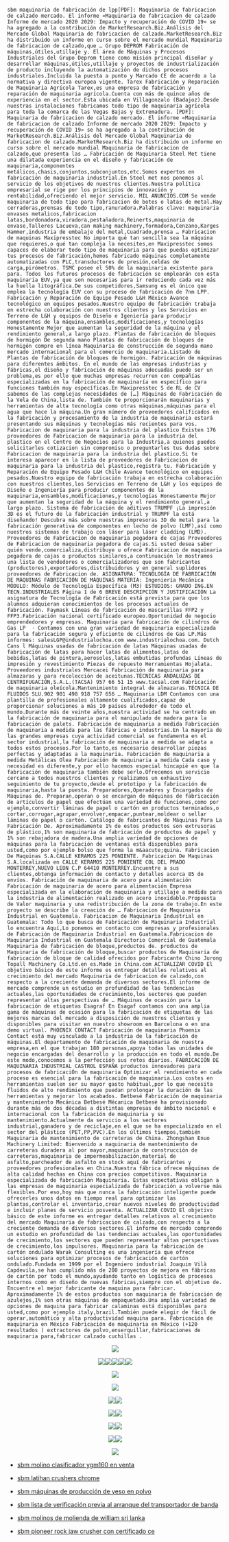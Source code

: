 
```
sbm maquinaria de fabricación de lpp[PDF]: Maquinaria de fabricacion de calzado mercado. El informe «Maquinaria de fabricacion de calzado Informe de mercado 2020 2029: Impacto y recuperación de COVID 19» se ha agregado a la contribución de MarketResearch.Biz.Análisis del Mercado Global Maquinaria de fabricacion de calzado.MarketResearch.Biz ha distribuido un informe en curso sobre el mercado mundial Maquinaria de fabricacion de calzado,que … Grupo DEPROM Fabricación de máquinas,útiles,utillaje y. El área de Máquinas y Procesos Industriales del Grupo Deprom tiene como misión principal diseñar y desarrollar máquinas,útiles,utillaje y proyectos de industrialización de producto incluyendo la automatización de dichos procesos industriales.Incluida la puesta a punto y Marcado CE de acuerdo a la normativa y directiva europea vigente. Tarex Fabricación y Reparación de Maquinaria Agrícola Tarex,es una empresa de fabricación y reparación de maquinaria agrícola.Cuenta con más de quince años de experiencia en el sector.Esta ubicada en Villagonzalo (Badajoz).Desde nuestras instalaciones fabricamos todo tipo de maquinaria agrícola para toda la comarca de las Vegas Bajas y Extremadura. [PDF]: Maquinaria de fabricacion de calzado mercado. El informe «Maquinaria de fabricacion de calzado Informe de mercado 2020 2029: Impacto y recuperación de COVID 19» se ha agregado a la contribución de MarketResearch.Biz.Análisis del Mercado Global Maquinaria de fabricacion de calzado.MarketResearch.Biz ha distribuido un informe en curso sobre el mercado mundial Maquinaria de fabricacion de calzado,que presenta las … Fabricación de Maquinaria Steel Met tiene una dilatada experiencia en el diseño y fabricación de maquinaria,componentes metálicos,chasis,conjuntos,subconjuntos,etc.Somos expertos en fabricación de maquinaria industrial.En Steel met nos ponemos al servicio de los objetivos de nuestros clientes.Nuestra política empresarial se rige por los principios de innovación y rentabilidad,ofreciendo el mejor servicio. MIL ANUNCIOS.COM Se vende maquinaria de todo tipo para fabricacion de botes o latas de metal.Hay cerradoras,prensas de todo tipo,ranuradora.Palabras clave: maquinaria envases metalicos,fabricacion latas,bordonadora,viradora,pestañadora,Reinerts,maquinaria de envase,Talleres Lacueva,can making machinery,formadora,Cenzano,Karges Hammer,industria de embalaje del metal,Cuadrado,prensa … Fabricacion de maquinas Maxipresstec No importa qué tan sencilla sea la máquina que requieres,o qué tan compleja la necesites,en Maxipresstec somos capaces de elaborar todo tipo de maquinaria para que puedas optimizar tus procesos de fabricación,hemos fabricado máquinas completamente automatizadas con PLC,transductores de presión,celdas de carga,pirómetros. TSMC posee el 50% de la maquinaria existente para para. Todos los futuros procesos de fabricación se emplearán con esta maquinaria EUV,ya que son necesarias para ir reduciendo cada vez más la huella litográfica.De sus competidores,Samsung es el único que emplea la tecnología EUV con su proceso de fabricación de 7nm LPP. Fabricación y Reparación de Equipo Pesado L&H México Avance tecnológico en equipos pesados.Nuestro equipo de fabricación trabaja en estrecha colaboración con nuestros clientes y los Servicios en Terreno de L&H y equipos de Diseño e Igeniería para producir componentes de la máquina,ensambles,modificaciones,y tecnologías Honestamente Mejor que aumentan la seguridad de la máquina y el rendimiento general,a largo plazo. Plantas de fabricación de bloques de hormigón De segunda mano Plantas de fabricación de bloques de hormigón compre en línea Maquinaria de construcción de segunda mano mercado internacional para el comercio de maquinaria.Listado de Plantas de fabricación de bloques de hormigón. Fabricación de máquinas para diferentes ámbitos. En el mundo de las empresas industrias y fábricas,el diseño y fabricación de máquinas adecuadas puede ser un problema,es por ello que muchas empresas recurren con compañías especializadas en la fabricación de maquinaría en específico para funciones también muy específicas.En Maxipresstec S de RL de CV sabemos de las complejas necesidades de […] Máquinas de Fabricación de la Vela de China,lista de. También te proporcionarán maquinarias y herramientas de alta tecnología como otras máquinas,máquinas para el agua que hace la máquina.Un gran número de proveedores calificados en la fabricación y procesamiento de la industria de maquinaria estará presentando sus máquinas y tecnologías más recientes para vos. Fabricacion de maquinaria para la industria del plastico Existen 176 proveedores de Fabricacion de maquinaria para la industria del plastico en el Centro de Negocios para la Industria,a quienes puedes solicitarles cotizacion sin compromiso o preguntarles tus dudas sobre Fabricacion de maquinaria para la industria del plastico.Si te interesa aparecer en la lista de proveedores de Fabricacion de maquinaria para la industria del plastico,registra tu. Fabricación y Reparación de Equipo Pesado L&H Chile Avance tecnológico en equipos pesados.Nuestro equipo de fabricación trabaja en estrecha colaboración con nuestros clientes,los Servicios en Terreno de L&H y los equipos de Diseño e Ingeniería para producir componentes de la maquinaria,ensambles,modificaciones,y tecnologías Honestamente Mejor que aumentan la seguridad de la máquina y el rendimiento general,a largo plazo. Sistema de fabricación de aditivos TRUMPF ¡La impresión 3D es el futuro de la fabricación industrial y TRUMPF la está diseñando! Descubra más sobre nuestras impresoras 3D de metal para la fabricación generativa de componentes en lecho de polvo (LMF),así como nuestros sistemas de trabajo con láser para láser cladding (LMD). Proveedores de Fabricacion de maquinaria pegadora de cajas Proveedores de Fabricacion de maquinaria pegadora de cajas.Si usted desea saber quién vende,comercializa,distribuye u ofrece Fabricacion de maquinaria pegadora de cajas o productos similares,a continuación le mostramos una lista de vendedores o comercializadores que son fabricantes (productores),exportadores,distribuidores y en general suplidores proveedores de Fabricacion de. ASIGNATURA: TECNOLOGÍA DE FABRICACIÓN DE MÁQUINAS FABRICACIÓN DE MÁQUINAS MATERIA: Ingeniería Mecánica MÓDULO: Módulo de Tecnología Específica (M3) ESTUDIOS: GRADO ING.EN TECN.INDUSTRIALES Página 1 de 6 BREVE DESCRIPCIÓN Y JUSTIFICACIÓN La asignatura de Tecnología de Fabricación está prevista para que los alumnos adquieran conocimientos de los procesos actuales de fabricación. Faymask Líneas de fabricación de mascarillas FFP2 y FFP3.Fabricación nacional certificado europeo.Oportunidad de negocio emprendedores y empresas. Maquinaria para fabricación de cilindros de Gas LP  · Contamos con una gran variedad de maquinaria especializada para la fabricación segura y eficiente de cilindros de Gas LP.Más informes: salesLGP@industrialochoa.com www.industrialochoa.com. Dutch Cans l Máquinas usadas de fabricación de latas Máquinas usadas de fabricación de latas para hacer latas de alimentos,latas de bebidas,latas de pintura,aerosoles,latas embutidas profundas Líneas de impresión y revestimiento Piezas de repuesto Herramientas Hojalata. Proveedores industriales Mercacei Fabricación de maquinaria para almazaras y para recolección de aceitunas.TÉCNICAS ANDALUZAS DE CENTRIFUGACIÓN,S.A.L.(TACSA) 957 66 51 15 www.tacsal.com Fabricación de maquinaria oleícola.Mantenimiento integral de almazaras.TÉCNICA DE FLUIDOS SLU.902 901 498 918 757 656 … Maquinaria LDM Contamos con una plantilla de profesionales altamente cualificados,capaz de proporcionar soluciones a más 10 países alrededor de todo el mundo.Durante más de veinte años,nuestra actividad se ha centrado en la fabricación de maquinaria para el manipulado de madera para la fabricación de palets. Fabricación de maquinaria a medida Fabricación de maquinaria a medida para las fábricas e industrias.En la mayoría de las grandes empresas cuya actividad comercial se fundamenta en el sector industrial,la fabricación de maquinaria a medida se adapta a todos estos procesos.Por lo tanto,es necesario desarrollar piezas perfectas y adaptadas a la maquinaria. Fabricación de maquinaria a medida Metálicas Olea Fabricación de maquinaria a medida Cada caso y necesidad es diferente,y por ello hacemos especial hincapié en que la fabricación de maquinaria también debe serlo.Ofrecemos un servicio cercano a todos nuestros clientes y realizamos un exhaustivo seguimiento de tu proyecto,desde el prototipo y la fabricación de maquinaria,hasta la puesta. Preparadores,Operadores y Encargados de Máquinas de. Preparan,operan o se encargan de máquinas de fabricación de artículos de papel que efectúan una variedad de funciones,como por ejemplo,convertir láminas de papel o cartón en productos terminados,o cortar,corrugar,agrupar,envolver,empacar,puntear,moldear o sellar láminas de papel o cartón. Catálogo de fabricantes de Máquinas Para La Fabricación De. Aproximadamente 1% de estos productos son extrusoras de plástico,1% son maquinaria de fabricación de productos de papel y 1% son rebajadora de madera.Una amplia variedad de opciones de máquinas para la fabricación de ventanas está disponibles para usted,como por ejemplo bolso que forma la m&aacute;quina. Fabricacion De Maquinas S.A.CALLE KERAMOS 225 PONIENTE. Fabricacion De Maquinas S.A.localizada en CALLE KERAMOS 225 PONIENTE COL DEL PRADO MONTERREY,NUEVO LEON C.P 64410 MONTERREY.Encuentre a sus clientes,obtenga información de contacto y detalles acerca 85 de envíos. Fabricación de maquinaria de acero para alimentación Fabricación de maquinaria de acero para alimentación Empresa especializada en la elaboración de maquinaria y utillaje a medida para la industria de alimentación realizado en acero inoxidable.Propuesta de Valor maquinaria y una redistribución de la zona de trabajo.En este proyecto se describe la creación de … Fabricacion de Maquinaria Industrial en Guatemala. Fabricacion de Maquinaria Industrial en Guatemala: Todo lo que busca de Fabricación de Maquinaria Industrial lo encuentra Aquí,Lo ponemos en contacto con empresas y profesionales de Fabricación de Maquinaria Industrial en Guatemala.Fabricacion de Maquinaria Industrial en Guatemala Directorio Comercial de Guatemala Maquinaria de fabricación de bloque,productos de. productos de Maquinaria de fabricación de bloque,buscar productos de Maquinaria de fabricación de bloque de calidad ofrecidos por Fabricante Chino Jurong Topall Machinery Co.Ltd.en es.Made in China.com ACTUALIZAR COVID El objetivo básico de este informe es entregar detalles relativos al crecimiento del mercado Maquinaria de fabricacion de calzado,con respecto a la creciente demanda de diversos sectores.El informe de mercado comprende un estudio en profundidad de las tendencias actuales,las oportunidades de crecimiento,los sectores que pueden representar altas perspectivas de … Máquinas de ocasión para la fabricación de etiquetas Esagraf En Esagaf contamos con una amplia gama de máquinas de ocasión para la fabricación de etiquetas de las mejores marcas del mercado a disposición de nuestros clientes y disponibles para visitar en nuestro showroom en Barcelona o en una demo virtual. PHOENIX CONTACT Fabricación de maquinaria Phoenix Contact está muy vinculado a la industria de la fabricación de máquinas.El departamento de fabricación de maquinaria de nuestra empresa,en el que trabajan 180 personas,apoya todas las unidades de negocio encargadas del desarrollo y la producción en todo el mundo.De este modo,conocemos a la perfección sus retos diarios. FABRICACIÓN DE MAQUINARIA INDUSTRIAL CASTROL ESPAÑA productos innovadores para procesos de fabricaciÓn de maquinaria Optimizar el rendimiento en cada proceso es esencial para la fabricación de maquinaria.Los costes en herramientas suelen ser su mayor gasto habitual,por lo que necesita fluidos de alto rendimiento que puedan prolongar la duración de las herramientas y mejorar los acabados. Betbesé Fabricación de maquinaria y mantenimiento Mecánica Betbesé Mécanica Betbesé ha provisionado durante más de dos décadas a distintas empresas de ámbito nacional e internacional con la fabricación de maquinaria y su mantenimiento.Actualmente da servicio a los sectores industrial,ganadero y de reciclaje,en el que se ha especializado en el sector del plástico (PET,PP,PVC).En los últimos tiempos,también Maquinaria de mantenimiento de carreteras de China. Zhongshan Enuo Machinery Limited: Bienvenido a maquinaria de mantenimiento de carreteras duradera al por mayor,maquinaria de construcción de carreteras,maquinaria de impermeabilización,material de asfalto,parcheador de asfalto en stock aquí de fabricantes y proveedores profesionales en China.Nuestra fábrica ofrece máquinas de alta calidad hechas en China con precios competitivos. Maquinaria especializada de fabricación Maquinaria. Estas expectativas obligan a las empresas de maquinaria especializada de fabricación a volverse más flexibles.Por eso,hoy más que nunca la fabricación inteligente puede ofrecerles unos datos en tiempo real para optimizar las plantas,controlar el inventario,crear nuevos niveles de productividad e incluir planes de servicio posventa. ACTUALIZAR COVID El objetivo básico de este informe es entregar detalles relativos al crecimiento del mercado Maquinaria de fabricacion de calzado,con respecto a la creciente demanda de diversos sectores.El informe de mercado comprende un estudio en profundidad de las tendencias actuales,las oportunidades de crecimiento,los sectores que pueden representar altas perspectivas de crecimiento,los impulsores. Maquinaria para la fabricación de cartón ondulado Warak Consulting es una ingeniería que ofrece soluciones para optimizar procesos de fabricación de cartón ondulado.Fundada en 1999 por el Ingeniero industrial Joaquim Vilà Capdevila,se han cumplido más de 200 proyectos de mejora en fábricas de cartón por todo el mundo,ayudando tanto en logística de procesos internos como en diseño de nuevas fábricas,siempre con el objetivo de. Encuentre el mejor fabricante de maquina para fabricar. Aproximadamente 1% de estos productos son maquinaria de fabricación de azulejos,1% son otras máquinas de empaquetado.Una amplia variedad de opciones de maquina para fabricar calaminas está disponibles para usted,como por ejemplo italy,brazil.También puede elegir de fácil de operar,automático y alta productividad maquina para. Fabricación de maquinaria en México Fabricación de maquinaria en México (+120 resultados ) extractores de polvo,enserquillar,fabricaciones de maquinaria para,fabricar calzado cuchillas . 
```

<div align="center">

<a href="https://es-crusher.shibang-china.com/github&k=sbm+maquinaria+de+fabricaci%C3%B3n+de+lpp"><img src="https://static.shibang-china.com/es/crusher/logo.jpg"></a>

<a href="https://es-crusher.shibang-china.com/github&k=sbm+maquinaria+de+fabricaci%C3%B3n+de+lpp"><img src="https://static.shibang-china.com/es/crusher/index.jpg"></a><a href="https://es-crusher.shibang-china.com/material.htmlgithub&k=sbm+maquinaria+de+fabricaci%C3%B3n+de+lpp"><img src="https://static.shibang-china.com/es/crusher/material.jpg"></a><a href="https://es-crusher.shibang-china.com/application.htmlgithub&k=sbm+maquinaria+de+fabricaci%C3%B3n+de+lpp"><img src="https://static.shibang-china.com/es/crusher/application.jpg"></a><a href="https://es-crusher.shibang-china.com/aboutus.htmlgithub&k=sbm+maquinaria+de+fabricaci%C3%B3n+de+lpp"><img src="https://static.shibang-china.com/es/crusher/aboutus.jpg"></a><a href="https://es-crusher.shibang-china.com/contact.htmlgithub&k=sbm+maquinaria+de+fabricaci%C3%B3n+de+lpp"><img src="https://static.shibang-china.com/es/crusher/contact.jpg"></a>

<a href="https://es-crusher.shibang-china.com/github&k=sbm+maquinaria+de+fabricaci%C3%B3n+de+lpp"><img src="https://static.shibang-china.com/es/crusher/banner.jpg"></a>

<a href="https://swt.shibang-china.com/github&k=sbm+maquinaria+de+fabricaci%C3%B3n+de+lpp"><img src="https://static.shibang-china.com/es/crusher/text.jpg"></a>

<a href="https://swt.shibang-china.com/github&k=sbm+maquinaria+de+fabricaci%C3%B3n+de+lpp"><img src="https://static.shibang-china.com/es/crusher/chat.jpg"></a><a href="https://es-crusher.shibang-china.com/contact.htmlgithub&k=sbm+maquinaria+de+fabricaci%C3%B3n+de+lpp"><img src="https://static.shibang-china.com/es/crusher/message.jpg"></a>

<a href="https://es-crusher.shibang-china.com/products/pe.htmlgithub&k=sbm+maquinaria+de+fabricaci%C3%B3n+de+lpp"><img src="https://static.shibang-china.com/es/crusher/pe.jpg"></a><a href="https://es-crusher.shibang-china.com/products/pf.htmlgithub&k=sbm+maquinaria+de+fabricaci%C3%B3n+de+lpp"><img src="https://static.shibang-china.com/es/crusher/pf.jpg"></a>

<a href="https://es-crusher.shibang-china.com/products/hpt.htmlgithub&k=sbm+maquinaria+de+fabricaci%C3%B3n+de+lpp"><img src="https://static.shibang-china.com/es/crusher/hpt.jpg"></a><a href="https://es-crusher.shibang-china.com/products/vsi.htmlgithub&k=sbm+maquinaria+de+fabricaci%C3%B3n+de+lpp"><img src="https://static.shibang-china.com/es/crusher/vsi.jpg"></a>

<a href="https://es-crusher.shibang-china.com/products/klv.htmlgithub&k=sbm+maquinaria+de+fabricaci%C3%B3n+de+lpp"><img src="https://static.shibang-china.com/es/crusher/klv.jpg"></a><a href="https://es-crusher.shibang-china.com/products/portable.htmlgithub&k=sbm+maquinaria+de+fabricaci%C3%B3n+de+lpp"><img src="https://static.shibang-china.com/es/crusher/portable.jpg"></a>

<a href="https://swt.shibang-china.com/github&k=sbm+maquinaria+de+fabricaci%C3%B3n+de+lpp"><img src="https://static.shibang-china.com/es/crusher/case.jpg"></a>

</div>


* [sbm molino clasificador ygm160 en venta](sbm%20molino%20clasificador%20ygm160%20en%20venta.md)

* [sbm latihan crushers chrome](sbm%20latihan%20crushers%20chrome.md)

* [sbm máquinas de producción de yeso en polvo](sbm%20m%C3%A1quinas%20de%20producci%C3%B3n%20de%20yeso%20en%20polvo.md)

* [sbm lista de verificación previa al arranque del transportador de banda](sbm%20lista%20de%20verificaci%C3%B3n%20previa%20al%20arranque%20del%20transportador%20de%20banda.md)

* [sbm molinos de molienda de william sri lanka](sbm%20molinos%20de%20molienda%20de%20william%20sri%20lanka.md)

* [sbm pioneer rock jaw crusher con certificado ce](sbm%20pioneer%20rock%20jaw%20crusher%20con%20certificado%20ce.md)